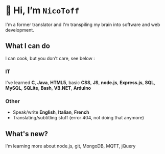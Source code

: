 # 👋 Hi, I’m `NicoToff`
I'm a former translator and I'm transpiling my brain into software and web development.
## What I can do
I can cook, but you don't care, see below :
### IT
I've learned **C**, **Java**, **HTML5**, basic **CSS**, **JS**, **node.js**, **Express.js**, **SQL**, **MySQL**, **SQLite**, **Bash**, **VB.NET**, **Arduino**
### Other
- Speak/write **English**, **Italian**, **French**
- Translating/subtitling stuff (error 404, not doing that anymore)
## What's new?
I'm learning more about node.js, git, MongoDB, MQTT, jQuery
